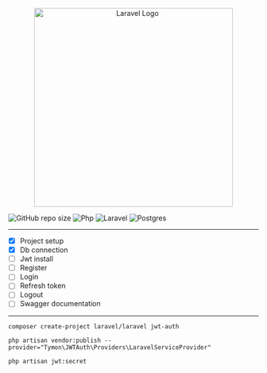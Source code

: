 <p align="center"><a href="https://laravel.com" target="_blank"><img src="https://raw.githubusercontent.com/laravel/art/master/logo-lockup/5%20SVG/2%20CMYK/1%20Full%20Color/laravel-logolockup-cmyk-red.svg" width="400" alt="Laravel Logo"></a></p>

![GitHub repo size](https://img.shields.io/github/repo-size/hikmetkutuk/laravel-jwt-auth?color=inactive&logo=github&style=for-the-badge)
![Php](https://img.shields.io/static/v1?&logo=php&label=php&message=8.2.12&color=7a86b8&style=for-the-badge)
![Laravel](https://img.shields.io/static/v1?&logo=laravel&label=laravel&message=11.7.0&color=ff2d20&style=for-the-badge)
![Postgres](https://img.shields.io/static/v1?&logo=postgresql&label=postgre%20sql&message=15.5&color=336791&style=for-the-badge)

---

- [x] Project setup
- [x] Db connection
- [ ] Jwt install
- [ ] Register
- [ ] Login
- [ ] Refresh token
- [ ] Logout
- [ ] Swagger documentation

---

``composer create-project laravel/laravel jwt-auth``

``php artisan vendor:publish --provider="Tymon\JWTAuth\Providers\LaravelServiceProvider"``

``php artisan jwt:secret``
